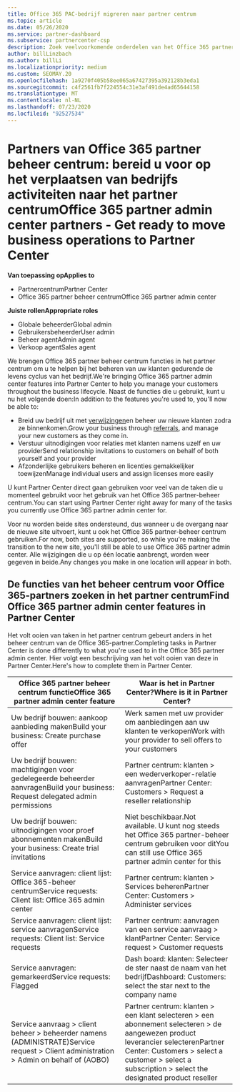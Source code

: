 ```yaml
---
title: Office 365 PAC-bedrijf migreren naar partner centrum
ms.topic: article
ms.date: 05/26/2020
ms.service: partner-dashboard
ms.subservice: partnercenter-csp
description: Zoek veelvoorkomende onderdelen van het Office 365 partner beheer centrum (PAC), zoals het bouwen van uw zakelijke en service aanvragen, na de migratie naar het partner centrum.
author: billLinzbach
ms.author: billLi
ms.localizationpriority: medium
ms.custom: SEOMAY.20
ms.openlocfilehash: 1a9270f405b58ee065a67427395a392128b3eda1
ms.sourcegitcommit: c4f2561fb7f224554c31e3af491de4ad65644158
ms.translationtype: MT
ms.contentlocale: nl-NL
ms.lasthandoff: 07/23/2020
ms.locfileid: "92527534"
---
```

# <a name="office-365-partner-admin-center-partners---get-ready-to-move-business-operations-to-partner-center"></a><span data-ttu-id="9104b-103">Partners van Office 365 partner beheer centrum: bereid u voor op het verplaatsen van bedrijfs activiteiten naar het partner centrum</span><span class="sxs-lookup"><span data-stu-id="9104b-103">Office 365 partner admin center partners - Get ready to move business operations to Partner Center</span></span>

<span data-ttu-id="9104b-104">**Van toepassing op**</span><span class="sxs-lookup"><span data-stu-id="9104b-104">**Applies to**</span></span> 

- <span data-ttu-id="9104b-105">Partnercentrum</span><span class="sxs-lookup"><span data-stu-id="9104b-105">Partner Center</span></span>
- <span data-ttu-id="9104b-106">Office 365 partner beheer centrum</span><span class="sxs-lookup"><span data-stu-id="9104b-106">Office 365 partner admin center</span></span>

<span data-ttu-id="9104b-107">**Juiste rollen**</span><span class="sxs-lookup"><span data-stu-id="9104b-107">**Appropriate roles**</span></span>

- <span data-ttu-id="9104b-108">Globale beheerder</span><span class="sxs-lookup"><span data-stu-id="9104b-108">Global admin</span></span>
- <span data-ttu-id="9104b-109">Gebruikersbeheerder</span><span class="sxs-lookup"><span data-stu-id="9104b-109">User admin</span></span>
- <span data-ttu-id="9104b-110">Beheer agent</span><span class="sxs-lookup"><span data-stu-id="9104b-110">Admin agent</span></span>
- <span data-ttu-id="9104b-111">Verkoop agent</span><span class="sxs-lookup"><span data-stu-id="9104b-111">Sales agent</span></span>

<span data-ttu-id="9104b-112">We brengen Office 365 partner beheer centrum functies in het partner centrum om u te helpen bij het beheren van uw klanten gedurende de levens cyclus van het bedrijf.</span><span class="sxs-lookup"><span data-stu-id="9104b-112">We're bringing Office 365 partner admin center features into Partner Center to help you manage your customers throughout the business lifecycle.</span></span> <span data-ttu-id="9104b-113">Naast de functies die u gebruikt, kunt u nu het volgende doen:</span><span class="sxs-lookup"><span data-stu-id="9104b-113">In addition to the features you're used to, you'll now be able to:</span></span>

- <span data-ttu-id="9104b-114">Breid uw bedrijf uit met [verwijzingen](referrals.md)en beheer uw nieuwe klanten zodra ze binnenkomen.</span><span class="sxs-lookup"><span data-stu-id="9104b-114">Grow your business through [referrals](referrals.md), and manage your new customers as they come in.</span></span>
- <span data-ttu-id="9104b-115">Verstuur uitnodigingen voor relaties met klanten namens uzelf en uw provider</span><span class="sxs-lookup"><span data-stu-id="9104b-115">Send relationship invitations to customers on behalf of both yourself and your provider</span></span>
- <span data-ttu-id="9104b-116">Afzonderlijke gebruikers beheren en licenties gemakkelijker toewijzen</span><span class="sxs-lookup"><span data-stu-id="9104b-116">Manage individual users and assign licenses more easily</span></span>

<span data-ttu-id="9104b-117">U kunt Partner Center direct gaan gebruiken voor veel van de taken die u momenteel gebruikt voor het gebruik van het Office 365 partner-beheer centrum.</span><span class="sxs-lookup"><span data-stu-id="9104b-117">You can start using Partner Center right away for many of the tasks you currently use Office 365 partner admin center for.</span></span> 

<span data-ttu-id="9104b-118">Voor nu worden beide sites ondersteund, dus wanneer u de overgang naar de nieuwe site uitvoert, kunt u ook het Office 365 partner-beheer centrum gebruiken.</span><span class="sxs-lookup"><span data-stu-id="9104b-118">For now, both sites are supported, so while you're making the transition to the new site, you'll still be able to use Office 365 partner admin center.</span></span> <span data-ttu-id="9104b-119">Alle wijzigingen die u op één locatie aanbrengt, worden weer gegeven in beide.</span><span class="sxs-lookup"><span data-stu-id="9104b-119">Any changes you make in one location will appear in both.</span></span>

## <a name="find-office-365-partner-admin-center-features-in-partner-center"></a><span data-ttu-id="9104b-120">De functies van het beheer centrum voor Office 365-partners zoeken in het partner centrum</span><span class="sxs-lookup"><span data-stu-id="9104b-120">Find Office 365 partner admin center features in Partner Center</span></span>

<span data-ttu-id="9104b-121">Het volt ooien van taken in het partner centrum gebeurt anders in het beheer centrum van de Office 365-partner.</span><span class="sxs-lookup"><span data-stu-id="9104b-121">Completing tasks in Partner Center is done differently to what you're used to in the Office 365 partner admin center.</span></span> <span data-ttu-id="9104b-122">Hier volgt een beschrijving van het volt ooien van deze in Partner Center.</span><span class="sxs-lookup"><span data-stu-id="9104b-122">Here's how to complete them in Partner Center.</span></span>

| <span data-ttu-id="9104b-123">Office 365 partner beheer centrum functie</span><span class="sxs-lookup"><span data-stu-id="9104b-123">Office 365 partner admin center feature</span></span>                       | <span data-ttu-id="9104b-124">Waar is het in Partner Center?</span><span class="sxs-lookup"><span data-stu-id="9104b-124">Where is it in Partner Center?</span></span> | 
|   -----------------------------------------------  | -------------- |
| <span data-ttu-id="9104b-125">Uw bedrijf bouwen: aankoop aanbieding maken</span><span class="sxs-lookup"><span data-stu-id="9104b-125">Build your business: Create purchase offer</span></span> | <span data-ttu-id="9104b-126">Werk samen met uw provider om aanbiedingen aan uw klanten te verkopen</span><span class="sxs-lookup"><span data-stu-id="9104b-126">Work with your provider to sell offers to your customers</span></span> |
| <span data-ttu-id="9104b-127">Uw bedrijf bouwen: machtigingen voor gedelegeerde beheerder aanvragen</span><span class="sxs-lookup"><span data-stu-id="9104b-127">Build your business: Request delegated admin permissions</span></span> | <span data-ttu-id="9104b-128">Partner centrum: klanten > een wederverkoper-relatie aanvragen</span><span class="sxs-lookup"><span data-stu-id="9104b-128">Partner Center: Customers > Request a reseller relationship</span></span> |
| <span data-ttu-id="9104b-129">Uw bedrijf bouwen: uitnodigingen voor proef abonnementen maken</span><span class="sxs-lookup"><span data-stu-id="9104b-129">Build your business: Create trial invitations</span></span> | <span data-ttu-id="9104b-130">Niet beschikbaar.</span><span class="sxs-lookup"><span data-stu-id="9104b-130">Not available.</span></span> <span data-ttu-id="9104b-131">U kunt nog steeds het Office 365 partner-beheer centrum gebruiken voor dit</span><span class="sxs-lookup"><span data-stu-id="9104b-131">You can still use Office 365 partner admin center for this</span></span> |
| <span data-ttu-id="9104b-132">Service aanvragen: client lijst: Office 365-beheer centrum</span><span class="sxs-lookup"><span data-stu-id="9104b-132">Service requests: Client list: Office 365 admin center</span></span> | <span data-ttu-id="9104b-133">Partner centrum: klanten > Services beheren</span><span class="sxs-lookup"><span data-stu-id="9104b-133">Partner Center: Customers > Administer services</span></span> |
| <span data-ttu-id="9104b-134">Service aanvragen: client lijst: service aanvragen</span><span class="sxs-lookup"><span data-stu-id="9104b-134">Service requests: Client list: Service requests</span></span> | <span data-ttu-id="9104b-135">Partner centrum: aanvragen van een service aanvraag > klant</span><span class="sxs-lookup"><span data-stu-id="9104b-135">Partner Center: Service request > Customer requests</span></span> |
| <span data-ttu-id="9104b-136">Service aanvragen: gemarkeerd</span><span class="sxs-lookup"><span data-stu-id="9104b-136">Service requests: Flagged</span></span> | <span data-ttu-id="9104b-137">Dash board: klanten: Selecteer de ster naast de naam van het bedrijf</span><span class="sxs-lookup"><span data-stu-id="9104b-137">Dashboard: Customers: select the star next to the company name</span></span> |
| <span data-ttu-id="9104b-138">Service aanvraag > client beheer > beheerder namens (ADMINISTRATE)</span><span class="sxs-lookup"><span data-stu-id="9104b-138">Service request > Client administration > Admin on behalf of (AOBO)</span></span> | <span data-ttu-id="9104b-139">Partner centrum: klanten > een klant selecteren > een abonnement selecteren > de aangewezen product leverancier selecteren</span><span class="sxs-lookup"><span data-stu-id="9104b-139">Partner Center: Customers > select a customer > select a subscription > select the designated product reseller</span></span> |

